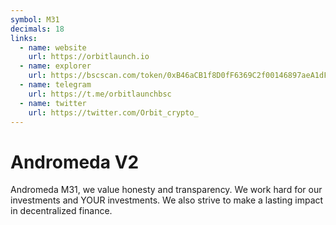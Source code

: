 ```yaml
---
symbol: M31
decimals: 18
links:
  - name: website
    url: https://orbitlaunch.io
  - name: explorer
    url: https://bscscan.com/token/0xB46aCB1f8D0fF6369C2f00146897aeA1dFCf2414
  - name: telegram
    url: https://t.me/orbitlaunchbsc
  - name: twitter
    url: https://twitter.com/Orbit_crypto_
---
```


# Andromeda V2

Andromeda M31, we value honesty and transparency. We work hard for our investments and YOUR investments. We also strive to make a lasting impact in decentralized finance.
